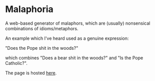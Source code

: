 # Malaphoria

A web-based generator of malaphors, which are (usually) nonsensical combinations of idioms/metaphors.

An example which I've heard used as a genuine expression:

"Does the Pope shit in the woods?"

which combines "Does a bear shit in the woods?" and "Is the Pope Catholic?".

The page is hosted [here](https://lumorti.github.io/Malaphoria/).
